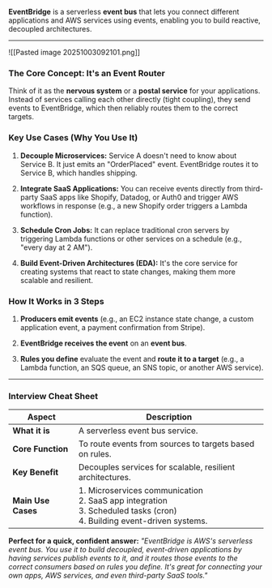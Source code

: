 **EventBridge** is a serverless **event bus** that lets you connect different applications and AWS services using events, enabling you to build reactive, decoupled architectures.

---
![[Pasted image 20251003092101.png]]

### The Core Concept: It's an Event Router
Think of it as the **nervous system** or a **postal service** for your applications. Instead of services calling each other directly (tight coupling), they send events to EventBridge, which then reliably routes them to the correct targets.

### Key Use Cases (Why You Use It)

1. **Decouple Microservices:** Service A doesn't need to know about Service B. It just emits an "OrderPlaced" event. EventBridge routes it to Service B, which handles shipping.
    
2. **Integrate SaaS Applications:** You can receive events directly from third-party SaaS apps like Shopify, Datadog, or Auth0 and trigger AWS workflows in response (e.g., a new Shopify order triggers a Lambda function).
    
3. **Schedule Cron Jobs:** It can replace traditional cron servers by triggering Lambda functions or other services on a schedule (e.g., "every day at 2 AM").
    
4. **Build Event-Driven Architectures (EDA):** It's the core service for creating systems that react to state changes, making them more scalable and resilient.
    

### How It Works in 3 Steps

1. **Producers emit events** (e.g., an EC2 instance state change, a custom application event, a payment confirmation from Stripe).
    
2. **EventBridge receives the event** on an **event bus**.
    
3. **Rules you define** evaluate the event and **route it to a target** (e.g., a Lambda function, an SQS queue, an SNS topic, or another AWS service).
    

---

### Interview Cheat Sheet

|Aspect|Description|
|---|---|
|**What it is**|A serverless event bus service.|
|**Core Function**|To route events from sources to targets based on rules.|
|**Key Benefit**|Decouples services for scalable, resilient architectures.|
|**Main Use Cases**|1. Microservices communication  <br>2. SaaS app integration  <br>3. Scheduled tasks (cron)  <br>4. Building event-driven systems.|

**Perfect for a quick, confident answer:**
_"EventBridge is AWS's serverless event bus. You use it to build decoupled, event-driven applications by having services publish events to it, and it routes those events to the correct consumers based on rules you define. It's great for connecting your own apps, AWS services, and even third-party SaaS tools."_
